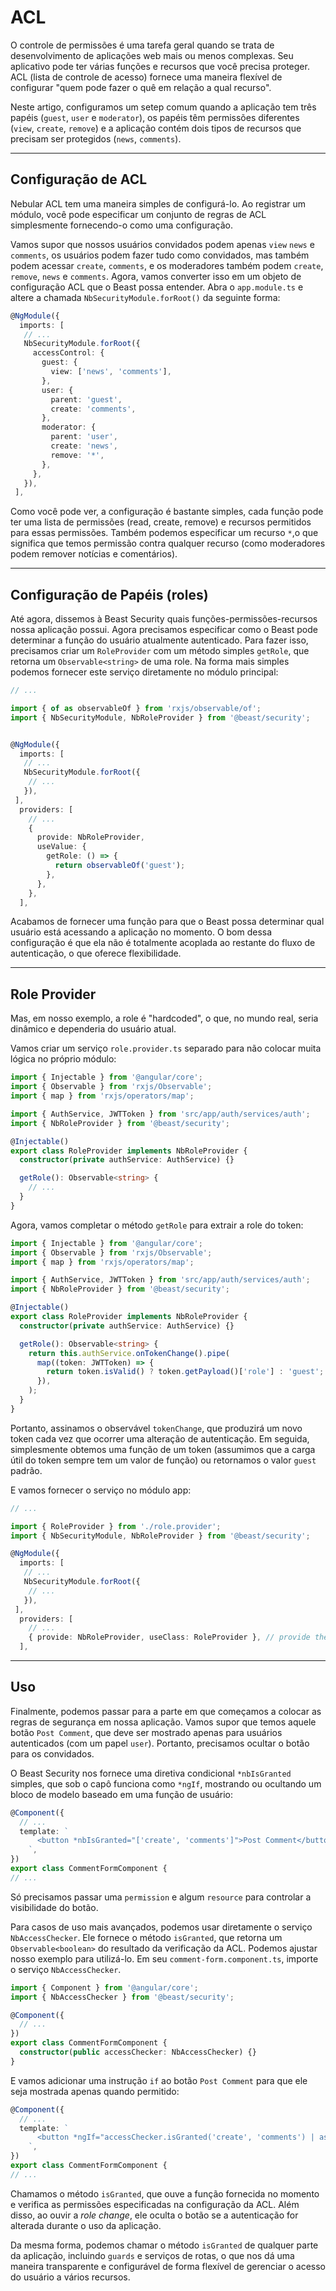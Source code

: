 # ACL

O controle de permissões é uma tarefa geral quando se trata de desenvolvimento de aplicações web mais ou menos complexas. Seu aplicativo pode ter várias funções e recursos que você precisa proteger.
ACL (lista de controle de acesso) fornece uma maneira flexível de configurar "quem pode fazer o quê em relação a qual recurso".

Neste artigo, configuramos um setep comum quando a aplicação tem três papéis (`guest`, `user` e `moderator`), os papéis têm permissões diferentes (`view`, `create`, `remove`)
e a aplicação contém dois tipos de recursos que precisam ser protegidos (`news`, `comments`).

<hr>

## Configuração de ACL

Nebular ACL tem uma maneira simples de configurá-lo. Ao registrar um módulo, você pode especificar um conjunto de regras de ACL simplesmente fornecendo-o como uma configuração.

Vamos supor que nossos usuários convidados podem apenas `view` `news` e `comments`, os usuários podem fazer tudo como convidados, mas também podem acessar `create`, `comments`, e os moderadores também podem `create`, `remove`, `news` e `comments`.
Agora, vamos converter isso em um objeto de configuração ACL que o Beast possa entender. Abra o `app.module.ts` e altere a chamada `NbSecurityModule.forRoot()` da seguinte forma:

```ts
@NgModule({
  imports: [
   // ...
   NbSecurityModule.forRoot({
     accessControl: {
       guest: {
         view: ['news', 'comments'],
       },
       user: {
         parent: 'guest',
         create: 'comments',
       },
       moderator: {
         parent: 'user',
         create: 'news',
         remove: '*',
       },
     },
   }),
 ],

```

Como você pode ver, a configuração é bastante simples, cada função pode ter uma lista de permissões (read, create, remove) e recursos permitidos para essas permissões. Também podemos especificar um recurso `*`,o que significa que temos permissão contra qualquer recurso (como moderadores podem remover notícias e comentários).

<hr>

## Configuração de Papéis (roles)

Até agora, dissemos à Beast Security quais funções-permissões-recursos nossa aplicação possui. Agora precisamos especificar como o Beast pode determinar a função do usuário atualmente autenticado.
Para fazer isso, precisamos criar um `RoleProvider` com um método simples `getRole`, que retorna um `Observable<string>` de uma role.
Na forma mais simples podemos fornecer este serviço diretamente no módulo principal:

```ts
// ...

import { of as observableOf } from 'rxjs/observable/of';
import { NbSecurityModule, NbRoleProvider } from '@beast/security';


@NgModule({
  imports: [
   // ...
   NbSecurityModule.forRoot({
    // ...
   }),
 ],
  providers: [
    // ...
    {
      provide: NbRoleProvider,
      useValue: {
        getRole: () => {
          return observableOf('guest');
        },
      },
    },
  ],
```

Acabamos de fornecer uma função para que o Beast possa determinar qual usuário está acessando a aplicação no momento.
O bom dessa configuração é que ela não é totalmente acoplada ao restante do fluxo de autenticação, o que oferece flexibilidade.

<hr>

## Role Provider

Mas, em nosso exemplo, a role é "hardcoded", o que, no mundo real, seria dinâmico e dependeria do usuário atual.

Vamos criar um serviço `role.provider.ts` separado para não colocar muita lógica no próprio módulo:

```typescript
import { Injectable } from '@angular/core';
import { Observable } from 'rxjs/Observable';
import { map } from 'rxjs/operators/map';

import { AuthService, JWTToken } from 'src/app/auth/services/auth';
import { NbRoleProvider } from '@beast/security';

@Injectable()
export class RoleProvider implements NbRoleProvider {
  constructor(private authService: AuthService) {}

  getRole(): Observable<string> {
    // ...
  }
}
```

Agora, vamos completar o método `getRole` para extrair a role do token:

```typescript
import { Injectable } from '@angular/core';
import { Observable } from 'rxjs/Observable';
import { map } from 'rxjs/operators/map';

import { AuthService, JWTToken } from 'src/app/auth/services/auth';
import { NbRoleProvider } from '@beast/security';

@Injectable()
export class RoleProvider implements NbRoleProvider {
  constructor(private authService: AuthService) {}

  getRole(): Observable<string> {
    return this.authService.onTokenChange().pipe(
      map((token: JWTToken) => {
        return token.isValid() ? token.getPayload()['role'] : 'guest';
      }),
    );
  }
}
```

Portanto, assinamos o observável `tokenChange`, que produzirá um novo token cada vez que ocorrer uma alteração de autenticação.
Em seguida, simplesmente obtemos uma função de um token (assumimos que a carga útil do token sempre tem um valor de função) ou retornamos o valor `guest` padrão.

E vamos fornecer o serviço no módulo app:

```typescript
// ...

import { RoleProvider } from './role.provider';
import { NbSecurityModule, NbRoleProvider } from '@beast/security';

@NgModule({
  imports: [
   // ...
   NbSecurityModule.forRoot({
    // ...
   }),
 ],
  providers: [
    // ...
    { provide: NbRoleProvider, useClass: RoleProvider }, // provide the class
  ],
```

<hr>

## Uso

Finalmente, podemos passar para a parte em que começamos a colocar as regras de segurança em nossa aplicação. Vamos supor que temos aquele botão `Post Comment`, que deve ser mostrado apenas para usuários autenticados (com um papel `user`).
Portanto, precisamos ocultar o botão para os convidados.

O Beast Security nos fornece uma diretiva condicional `*nbIsGranted` simples, que sob o capô funciona como `*ngIf`, mostrando ou ocultando um bloco de modelo baseado em uma função de usuário:

```typescript
@Component({
  // ...
  template: `
      <button *nbIsGranted="['create', 'comments']">Post Comment</button>
    `,
})
export class CommentFormComponent {
// ...
```

Só precisamos passar uma `permission` e algum `resource` para controlar a visibilidade do botão.

Para casos de uso mais avançados, podemos usar diretamente o serviço `NbAccessChecker`. Ele fornece o método `isGranted`, que retorna um `Observable<boolean>` do resultado da verificação da ACL.
Podemos ajustar nosso exemplo para utilizá-lo. Em seu `comment-form.component.ts`, importe o serviço `NbAccessChecker`.

```typescript
import { Component } from '@angular/core';
import { NbAccessChecker } from '@beast/security';

@Component({
  // ...
})
export class CommentFormComponent {
  constructor(public accessChecker: NbAccessChecker) {}
}
```

E vamos adicionar uma instrução `if` ao botão `Post Comment` para que ele seja mostrada apenas quando permitido:

```typescript
@Component({
  // ...
  template: `
      <button *ngIf="accessChecker.isGranted('create', 'comments') | async">Post Comment</button>
    `,
})
export class CommentFormComponent {
// ...
```

Chamamos o método `isGranted`, que ouve a função fornecida no momento e verifica as permissões especificadas na configuração da ACL.
Além disso, ao ouvir a _role change_, ele oculta o botão se a autenticação for alterada durante o uso da aplicação.

Da mesma forma, podemos chamar o método `isGranted` de qualquer parte da aplicação, incluindo `guards` e serviços de rotas, o que nos dá uma maneira transparente e configurável de forma flexível de gerenciar o acesso do usuário a vários recursos.
